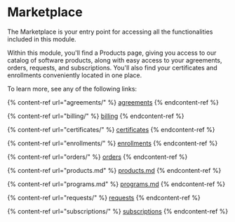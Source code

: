 # Marketplace

The Marketplace is your entry point for accessing all the functionalities included in this module.&#x20;

Within this module, you'll find a Products page, giving you access to our catalog of software products, along with easy access to your agreements, orders, requests, and subscriptions. You'll also find your certificates and enrollments conveniently located in one place.

To learn more, see any of the following links:

{% content-ref url="agreements/" %}
[agreements](agreements/)
{% endcontent-ref %}

{% content-ref url="billing/" %}
[billing](billing/)
{% endcontent-ref %}

{% content-ref url="certificates/" %}
[certificates](certificates/)
{% endcontent-ref %}

{% content-ref url="enrollments/" %}
[enrollments](enrollments/)
{% endcontent-ref %}

{% content-ref url="orders/" %}
[orders](orders/)
{% endcontent-ref %}

{% content-ref url="products.md" %}
[products.md](products.md)
{% endcontent-ref %}

{% content-ref url="programs.md" %}
[programs.md](programs.md)
{% endcontent-ref %}

{% content-ref url="requests/" %}
[requests](requests/)
{% endcontent-ref %}

{% content-ref url="subscriptions/" %}
[subscriptions](subscriptions/)
{% endcontent-ref %}
